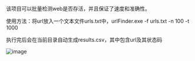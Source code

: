 该项目可以批量检测web是否存活，并且保证了速度和准确性。

使用方法：将url放入一个文本文件urls.txt中，urlFinder.exe -f urls.txt -n 100 -t 1000

执行完后会在当前目录自动生成results.csv，其中包含url及其状态码

![image](https://github.com/ShallowDream888/urlFinder/assets/86514895/4ff05a56-9828-48f5-9ff2-a3e47e3943b9)
